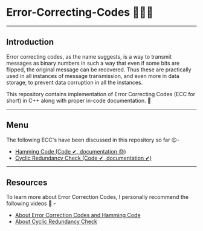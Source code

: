 # Error-Correcting-Codes 👨🏾‍💻

---

## Introduction

Error correcting codes, as the name suggests, is a way to transmit messages as binary numbers in such a way that even if some bits are flipped, the original message can be recovered. Thus these are practically used in all instances of message transmission, and even more in data storage, to prevent data corruption in all the instances.

This repository contains implementation of Error Correcting Codes (ECC for short) in C++ along with proper in-code documentation. 📝

---

## Menu

The following ECC's have been discussed in this repository so far 😉-

- [Hamming Code (Code ✔, documentation 😓)](https://en.wikipedia.org/wiki/Hamming_code)
- [Cyclic Redundancy Check (Code ✔, documentation ✔)](https://en.wikipedia.org/wiki/Cyclic_redundancy_check)

---

## Resources

To learn more about Error Correction Codes, I personally recommend the following videos 🏫 -

- [About Error Correction Codes and Hamming Code](https://www.youtube.com/watch?v=X8jsijhllIA)
- [About Cyclic Redundancy Check](https://www.youtube.com/watch?v=A9g6rTMblz4)
